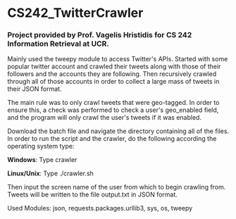 # CS242_TwitterCrawler

### Project provided by Prof. Vagelis Hristidis for CS 242 Information Retrieval at UCR.

Mainly used the tweepy module to access Twitter's APIs. Started with some popular twitter account and crawled their tweets along with those of their followers and the accounts they are following. Then recursively crawled through all of those accounts in order to collect a large mass of tweets in their JSON format. 

The main rule was to only crawl tweets that were geo-tagged. In order to ensure this, a check was performed to check a user's geo_enabled field, and the program will only crawl the user's tweets if it was enabled.

Download the batch file and navigate the directory containing all of the files. In order to run the script and the crawler, do the following according the operating system type:

**Windows**: Type crawler 

**Linux/Unix**: Type ./crawler.sh 

Then input the screen name of the user from which to begin crawling from. Tweets will be written to the file output.txt in JSON format.

Used Modules: json, requests.packages.urllib3, sys, os, tweepy
